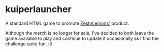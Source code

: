 # kuiperlauncher
A standard HTML game to promote [ZestyLemons'](https://twitter.com/ZestyLemonss) product.

Although the merch is no longer for sale, I've decided to both leave the game available to play and continue to update it occasionally as I find the challenge quite fun. :3
